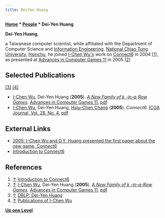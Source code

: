 ```yaml
---
title: DeiYen Huang
---
```

**[Home](Home "Home") * [People](People "People") * Dei-Yen Huang**

**Dei-Yen Huang**,

a Taiwanese computer scientist, while affiliated with the Department of Computer Science and [Information Engineering](https://en.wikipedia.org/wiki/Information_engineering), [National Chiao Tung University](National_Chiao_Tung_University "National Chiao Tung University"), [Hsinchu](https://en.wikipedia.org/wiki/Hsinchu), he joined [I-Chen Wu's](I-Chen_Wu "I-Chen Wu") work on [Connect6](Connect6 "Connect6") in 2004 <a id="cite-note-1" href="#cite-ref-1">[1]</a>, as presented at [Advances in Computer Games 11](Advances_in_Computer_Games_11 "Advances in Computer Games 11") in 2005 <a id="cite-note-2" href="#cite-ref-2">[2]</a>

## Selected Publications

<a id="cite-note-3" href="#cite-ref-3">[3]</a> <a id="cite-note-4" href="#cite-ref-4">[4]</a>

- [I-Chen Wu](I-Chen_Wu "I-Chen Wu"), Dei-Yen Huang (**2005**). *[A New Family of k -in-a-Row Games](http://link.springer.com/chapter/10.1007/11922155_14)*. [Advances in Computer Games 11](Advances_in_Computer_Games_11 "Advances in Computer Games 11"), [pdf](http://www.connect6.org/k-in-a-row.pdf)
- [I-Chen Wu](I-Chen_Wu "I-Chen Wu"), Dei-Yen Huang, [Hsiu-Chen Chang](index.php?title=Hsiu-Chen_Chang&action=edit&redlink=1 "Hsiu-Chen Chang (page does not exist)") (**2005**). *Connect6*. [ICGA Journal, Vol. 28, No. 4](ICGA_Journal#28_4 "ICGA Journal"), [pdf](http://www.connect6.org/connect6.pdf)

## External Links

- [2005: I-Chen Wu and D.Y. Huang presented the first paper about the new game, Connect6](http://java.csie.nctu.edu.tw/index.php?option=com_content&view=article&id=66%3A2005-i-chen-wu-and-dy-huang-presented-the-first-paper-about-the-new-game-connect6&catid=1%3Alatest-news&Itemid=70&lang=zh)
- [Introduction to Connect6](http://java.csie.nctu.edu.tw/~icwu/connect6/connect6.html)

## References

1. <a id="cite-ref-1" href="#cite-note-1">↑</a> [Introduction to Connect6](http://java.csie.nctu.edu.tw/~icwu/connect6/connect6.html)
1. <a id="cite-ref-2" href="#cite-note-2">↑</a> [I-Chen Wu](I-Chen_Wu "I-Chen Wu"), Dei-Yen Huang (**2005**). *[A New Family of k -in-a-Row Games](http://link.springer.com/chapter/10.1007/11922155_14)*. [Advances in Computer Games 11](Advances_in_Computer_Games_11 "Advances in Computer Games 11"), [pdf](http://www.connect6.org/k-in-a-row.pdf)
1. <a id="cite-ref-3" href="#cite-note-3">↑</a> [DBLP: Dei-Yen Huang](http://www.informatik.uni-trier.de/~ley/db/indices/a-tree/h/Huang:Dei=Yen.html)
1. <a id="cite-ref-4" href="#cite-note-4">↑</a> [Publications of I-Chen Wu](http://java.csie.nctu.edu.tw/~icwu/publications.html)

**[Up one Level](People "People")**

